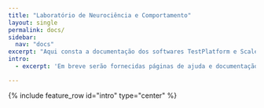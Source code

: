 ```yaml
---
title: "Laboratório de Neurociência e Comportamento"
layout: single
permalink: docs/
sidebar:
  nav: "docs"
excerpt: "Aqui consta a documentação dos softwares TestPlatform e Scalemate."
intro:
  - excerpt: 'Em breve serão fornecidas páginas de ajuda e documentação relacionadas ao programa TestPlatform'

---
```



{% include feature_row id="intro" type="center" %}
